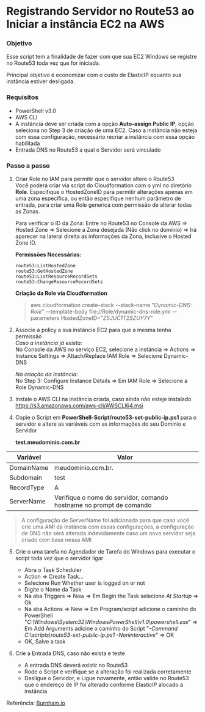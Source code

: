 # Registrando Servidor no Route53 ao Iniciar a instância EC2 na AWS


### Objetivo

Esse script tem a finalidade de fazer com que sua EC2 Windows se registre no Route53 toda vez que for iniciada.

Principal objetivo é economizar com o custo de ElasticIP equanto sua instância estiver desligada.


### Requisitos

- PowerShell v3.0
- AWS CLI
- A instância deve ser criada com a opção **Auto-assign Public IP**, opção seleciona no Step 3 de criação de uma EC2.
    Caso a instância não esteja com essa configuração, necessário recriar a instância com essa opção habilitada
- Entrada DNS no Route53 a qual o Servidor será vinculado


### Passo a passo

1. Criar Role no IAM para permitir que o servidor altere o Route53\
    Você poderá criar via script do Cloudformation com o yml no diretório **Role**. Especifique o HostedZoneID para permitir alterações apenas em uma zona específica, ou então especifique nenhum parâmetro de entrada, para criar uma Role generica com permissão de alterar todas as Zonas.

    Para verificar o ID da Zona: Entre no Route53 no Console da AWS => Hosted Zone => Selecione a Zona desejada (Não click no domínio) => Irá aparecer na lateral direita as informações da Zona, inclusive o Hosted Zone ID.

    **Permissões Necessárias:**
    ```
    route53:ListHostedZone
    route53:GetHostedZone
    route53:ListResourceRecordSets
    route53:ChangeResourceRecordSets
    ```

    **Criação da Role via Cloudformation**
    > aws cloudformation create-stack --stack-name "*Dynamic-DNS-Role*" --template-body file://Role/dynamic-dns-role.yml --parameters HostedZoneID="*Z5JUC1T2SZUY7Y*"

2. Associe a policy a sua instância EC2 para que a mesma tenha permissão\
    *Caso a instância já exista:*\
    No Console da AWS no serviço EC2, selecione a instância => Actions => Instance Settings => Attach/Replace IAM Role => Selecione Dynamic-DNS

    *Na criação da Instância:*\
    No Step 3: Configure Instance Details => Em IAM Role => Selecione a Role Dynamic-DNS

3. Instale o AWS CLI na instância criada, caso ainda não esteje instalado\
    https://s3.amazonaws.com/aws-cli/AWSCLI64.msi

4. Copie o Script em **PowerShell-Script/route53-set-public-ip.ps1** para o servidor e altere as variáveis com as informações do seu Domínio e Servidor
    
   **test.meudominio.com.br**
                
Variável  | Valor
------------- | -------------
DomainName    |  meudominio.com.br.
Subdomain     |  test
RecordType    |  A
ServerName    |  Verifique o nome do servidor, comando hostname no prompt de comando

> A configuração de ServerName foi adicionada para que caso você crie uma AMI da instância com essas configurações, a configuração de DNS não será alterada indevidamente caso um novo servidor seja criado com base nessa AMI

5. Crie o uma tarefa no Agendador de Tarefa do Windows para executar o script toda vez que o servidor ligar
    - Abra o Task Scheduler
    - Action => Create Task...
    - Selecione Run Whether user is logged on or not
    - Digite o Nome da Task
    - Na aba Triggers => New => Em Begin the Task selecione *At Startup* => Ok
    - Na aba Actions => New => Em Program/script adicione o caminho do PowerShell "*C:\Windows\System32\WindowsPowerShell\v1.0\powershell.exe*" => Em Add Arguments adicine o caminho do Script "*-Command C:\scripts\route53-set-public-ip.ps1 -Noninteractive*" => OK
    - OK, Salve a task

6. Crie a Entrada DNS, caso não exista e teste
    - A entrada DNS deverá existir no Route53
    - Rode o Script e verifique se a alteração foi realizada corretamente
    - Desligue o Servidor, e Ligue novamente, então valide no Route53 que o endereço de IP foi alterado conforme ElasticIP alocado a instância




Referência: [Burnham.io](https://www.burnham.io/2017/02/dynamic-dns-using-amazon-route-53-and-powershell/#checking-our-public-ip)